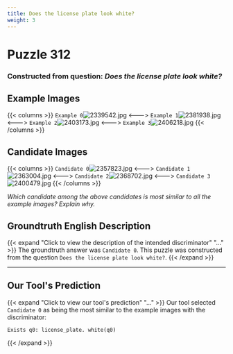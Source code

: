 ```yaml
---
title: Does the license plate look white?
weight: 3
---
```


# Puzzle 312
### Constructed from question: _Does the license plate look white?_


## Example Images
{{< columns >}}
`Example 0`![2339542.jpg](/gqa_images/2339542.jpg)
<--->
`Example 1`![2381938.jpg](/gqa_images/2381938.jpg)
<--->
`Example 2`![2403173.jpg](/gqa_images/2403173.jpg)
<--->
`Example 3`![2406218.jpg](/gqa_images/2406218.jpg)
{{< /columns >}}

## Candidate Images
{{< columns >}}
`Candidate 0`![2357823.jpg](/gqa_images/2357823.jpg)
<--->
`Candidate 1`![2363004.jpg](/gqa_images/2363004.jpg)
<--->
`Candidate 2`![2368702.jpg](/gqa_images/2368702.jpg)
<--->
`Candidate 3`![2400479.jpg](/gqa_images/2400479.jpg)
{{< /columns >}}

*Which candidate among the above candidates is most similar to all the example images? Explain why.*

## Groundtruth English Description

{{< expand "Click to view the description of the intended discriminator" "..." >}}
The groundtruth answer was `Candidate 0`. This puzzle was constructed from the question `Does the license plate look white?`.
{{< /expand >}}

---

## Our Tool's Prediction

{{< expand "Click to view our tool's prediction" "..." >}}
Our tool selected `Candidate 0` as being the most similar to the example images with the discriminator:
```plaintext
Exists q0: license_plate. white(q0)
```
{{< /expand >}}
